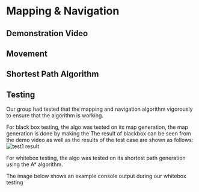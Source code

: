 # Mapping & Navigation

## Demonstration Video

## Movement
## Shortest Path Algorithm
## Testing
Our group had tested that the mapping and navigation algorithm vigorously to ensure that the algorithm is working.

For black box testing, the algo was tested on its map generation, the map generation is done by making the 
The result of blackbox can be seen from the demo video as well as the results of the test case are shown as follows:
![test1 result](./assets/)

For whitebox testing, the algo was tested on its shortest path generation using the A* algorithm.

The image below shows an example console output during our whitebox testing
